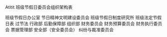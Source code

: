 Atitit 班级节假日委员会组织架构表



班级节假日办公室
节日精神文明建设委员会
班级节假日制度研究所
班级法定节假日表
过节法
行政部
后勤保障部
组织部
财务委员会
财务预算委员会
财务执行委员会
票据管理部
安全部（安全委员会）
纠纷与裁准委员会

